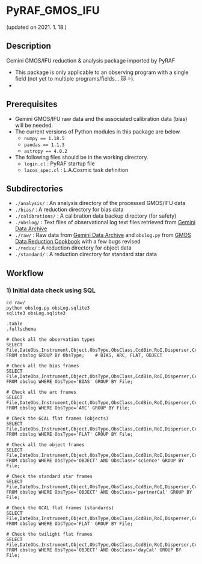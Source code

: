 # PyRAF_GMOS_IFU
(updated on 2021. 1. 18.)

## Description
Gemini GMOS/IFU reduction & analysis package imported by PyRAF
* This package is only applicable to an observing program with a single field (not yet to multiple programs/fields... :crying_cat_face: :sweat_drops:).
* 

## Prerequisites
* Gemini GMOS/IFU raw data and the associated calibration data (bias) will be needed.
* The current versions of Python modules in this package are below.
  * ``numpy == 1.18.5``
  * ``pandas == 1.1.3``
  * ``astropy == 4.0.2``
* The following files should be in the working directory.
  * `login.cl` : PyRAF startup file
  * `lacos_spec.cl` : L.A.Cosmic task definition

## Subdirectories
* `./analysis/` : An analysis directory of the processed GMOS/IFU data
* `./bias/` : A reduction directory for bias data
* `./calibrations/` : A calibration data backup directory (for safety)
* `./obslog/` : Text files of observational log text files retrieved from [Gemini Data Archive](https://archive.gemini.edu/searchform)
* `./raw/` : Raw data from [Gemini Data Archive](https://archive.gemini.edu/searchform) and `obslog.py` from [GMOS Data Reduction Cookbook](http://ast.noao.edu/sites/default/files/GMOS_Cookbook/) with a few bugs revised
* `./redux/` : A reduction directory for object data
* `./standard/` : A reduction directory for standard star data

## Workflow
### 1) Initial data check using SQL
```
cd raw/
python obslog.py obsLog.sqlite3
sqlite3 obsLog.sqlite3

.table
.fullschema

# Check all the observation types
SELECT File,DateObs,Instrument,Object,ObsType,ObsClass,CcdBin,RoI,Disperser,CentWave,T_exp,use_me
FROM obslog GROUP BY ObsType;    # BIAS, ARC, FLAT, OBJECT

# Check all the bias frames
SELECT File,DateObs,Instrument,Object,ObsType,ObsClass,CcdBin,RoI,Disperser,CentWave,T_exp,use_me
FROM obslog WHERE ObsType='BIAS' GROUP BY File;

# Check all the arc frames
SELECT File,DateObs,Instrument,Object,ObsType,ObsClass,CcdBin,RoI,Disperser,CentWave,T_exp,use_me
FROM obslog WHERE ObsType='ARC' GROUP BY File;

# Check the GCAL flat frames (objects)
SELECT File,DateObs,Instrument,Object,ObsType,ObsClass,CcdBin,RoI,Disperser,CentWave,T_exp,use_me
FROM obslog WHERE ObsType='FLAT' GROUP BY File;

# Check all the object frames
SELECT File,DateObs,Instrument,Object,ObsType,ObsClass,CcdBin,RoI,Disperser,CentWave,T_exp,use_me
FROM obslog WHERE ObsType='OBJECT' AND ObsClass='science' GROUP BY File;

# Check the standard star frames
SELECT File,DateObs,Instrument,Object,ObsType,ObsClass,CcdBin,RoI,Disperser,CentWave,T_exp,use_me
FROM obslog WHERE ObsType='OBJECT' AND ObsClass='partnerCal' GROUP BY File;

# Check the GCAL flat frames (standards)
SELECT File,DateObs,Instrument,Object,ObsType,ObsClass,CcdBin,RoI,Disperser,CentWave,T_exp,use_me
FROM obslog WHERE ObsType='FLAT' GROUP BY File;

# Check the twilight flat frames
SELECT File,DateObs,Instrument,Object,ObsType,ObsClass,CcdBin,RoI,Disperser,CentWave,T_exp,use_me
FROM obslog WHERE ObsType='OBJECT' AND ObsClass='dayCal' GROUP BY File;
```

